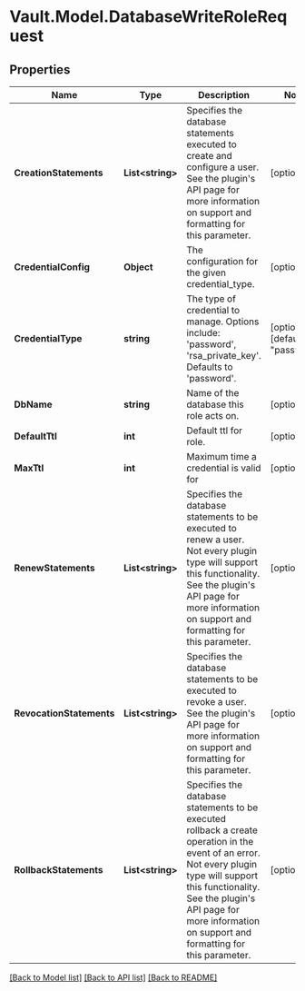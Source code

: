 # Vault.Model.DatabaseWriteRoleRequest

## Properties

Name | Type | Description | Notes
------------ | ------------- | ------------- | -------------
**CreationStatements** | **List&lt;string&gt;** | Specifies the database statements executed to create and configure a user. See the plugin&#39;s API page for more information on support and formatting for this parameter. | [optional] 
**CredentialConfig** | **Object** | The configuration for the given credential_type. | [optional] 
**CredentialType** | **string** | The type of credential to manage. Options include: &#39;password&#39;, &#39;rsa_private_key&#39;. Defaults to &#39;password&#39;. | [optional] [default to "password"]
**DbName** | **string** | Name of the database this role acts on. | [optional] 
**DefaultTtl** | **int** | Default ttl for role. | [optional] 
**MaxTtl** | **int** | Maximum time a credential is valid for | [optional] 
**RenewStatements** | **List&lt;string&gt;** | Specifies the database statements to be executed to renew a user. Not every plugin type will support this functionality. See the plugin&#39;s API page for more information on support and formatting for this parameter. | [optional] 
**RevocationStatements** | **List&lt;string&gt;** | Specifies the database statements to be executed to revoke a user. See the plugin&#39;s API page for more information on support and formatting for this parameter. | [optional] 
**RollbackStatements** | **List&lt;string&gt;** | Specifies the database statements to be executed rollback a create operation in the event of an error. Not every plugin type will support this functionality. See the plugin&#39;s API page for more information on support and formatting for this parameter. | [optional] 

[[Back to Model list]](../README.md#documentation-for-models) [[Back to API list]](../README.md#documentation-for-api-endpoints) [[Back to README]](../README.md)

